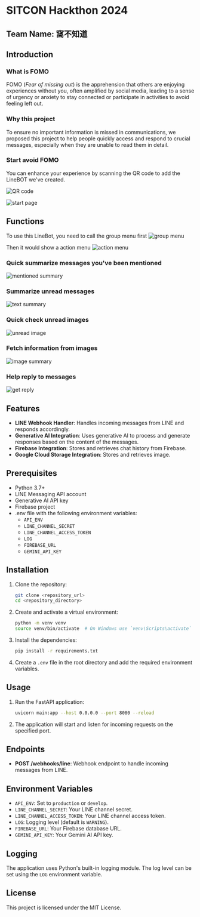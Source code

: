 # SITCON Hackthon 2024
## Team Name: 窩不知道

## Introduction

### What is FOMO
FOMO (*Fear of missing out*) is the apprehension that others are enjoying experiences without you, often amplified by social media, leading to a sense of urgency or anxiety to stay connected or participate in activities to avoid feeling left out.

### Why this project
To ensure no important information is missed in communications, we proposed this project to help people quickly access and respond to crucial messages, especially when they are unable to read them in detail.

### Start avoid FOMO
You can enhance your experience by scanning the QR code to add the LineBOT we've created.

![QR code](asset/img/QRcode.png)

![start page](asset/img/start.PNG)

## Functions

To use this LineBot, you need to call the group menu first
![group menu](asset/img/get_groups.PNG)

Then it would show a action menu 
![action menu](asset/img/get_menu.PNG)

### Quick summarize messages you've been mentioned
![mentioned summary](asset/img/summary.PNG)
### Summarize unread messages
![text summary](asset/img/get_summary.PNG)
### Quick check unread images
![unread image](asset/img/get_image.PNG)
### Fetch information from images
![image summary](asset/img/get_image_summary.PNG)
### Help reply to messages
![get reply](asset/img/get_reply.PNG)

## Features

- **LINE Webhook Handler**: Handles incoming messages from LINE and responds accordingly.
- **Generative AI Integration**: Uses generative AI to process and generate responses based on the content of the messages.
- **Firebase Integration**: Stores and retrieves chat history from Firebase.
- **Google Cloud Storage Integration**: Stores and retrieves image.

## Prerequisites

- Python 3.7+
- LINE Messaging API account
- Generative AI API key 
- Firebase project
- .env file with the following environment variables:
  - `API_ENV`
  - `LINE_CHANNEL_SECRET`
  - `LINE_CHANNEL_ACCESS_TOKEN`
  - `LOG`
  - `FIREBASE_URL`
  - `GEMINI_API_KEY`

## Installation

1. Clone the repository:
    ```bash
    git clone <repository_url>
    cd <repository_directory>
    ```

2. Create and activate a virtual environment:
    ```bash
    python -m venv venv
    source venv/bin/activate  # On Windows use `venv\Scripts\activate`
    ```

3. Install the dependencies:
    ```bash
    pip install -r requirements.txt
    ```

4. Create a `.env` file in the root directory and add the required environment variables.

## Usage

1. Run the FastAPI application:
    ```bash
    uvicorn main:app --host 0.0.0.0 --port 8080 --reload
    ```

2. The application will start and listen for incoming requests on the specified port.

## Endpoints

- **POST /webhooks/line**: Webhook endpoint to handle incoming messages from LINE.

## Environment Variables

- `API_ENV`: Set to `production` or `develop`.
- `LINE_CHANNEL_SECRET`: Your LINE channel secret.
- `LINE_CHANNEL_ACCESS_TOKEN`: Your LINE channel access token.
- `LOG`: Logging level (default is `WARNING`).
- `FIREBASE_URL`: Your Firebase database URL.
- `GEMINI_API_KEY`: Your Gemini AI API key. 

## Logging

The application uses Python's built-in logging module. The log level can be set using the `LOG` environment variable.

## License

This project is licensed under the MIT License.